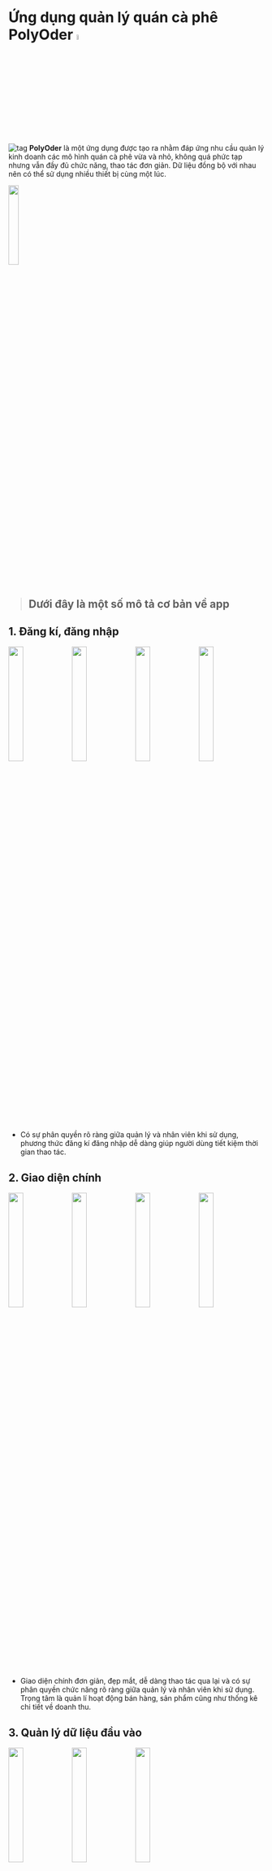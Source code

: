 # Ứng dụng quản lý quán cà phê PolyOder [<img src="https://user-images.githubusercontent.com/93418649/235179030-38b92176-21f8-4ecf-858f-9567f1c9ec27.png" width="5%"/>](https://user-images.githubusercontent.com/93418649/235179030-38b92176-21f8-4ecf-858f-9567f1c9ec27.png)

![tag](https://user-images.githubusercontent.com/93418649/235179808-55901d2d-74ce-4fa6-8005-f29ebc277bb2.png) **PolyOder** là một ứng dụng được tạo ra nhằm đáp ứng nhu cầu quản lý kinh doanh các mô hình quán cà phê vừa và nhỏ, không quá phức tạp nhưng vẫn đầy đủ chức năng, thao tác đơn giản. Dữ liệu đồng bộ với nhau nên có thể sử dụng nhiều thiết bị cùng một lúc. 

[<img src="https://user-images.githubusercontent.com/93418649/235180614-af1902df-cf03-4196-9bb2-94e90c06416f.jpg" width="20%"/>](https://user-images.githubusercontent.com/93418649/235180614-af1902df-cf03-4196-9bb2-94e90c06416f.jpg)
> ## Dưới đây là một số mô tả cơ bản về app
## 1. Đăng kí, đăng nhập 
[<img src="https://user-images.githubusercontent.com/93418649/235182909-1ccfe1b3-521c-4625-89e2-9d6009e98a04.jpg" width="24%"/>](https://user-images.githubusercontent.com/93418649/235182909-1ccfe1b3-521c-4625-89e2-9d6009e98a04.jpg)
[<img src="https://user-images.githubusercontent.com/93418649/235182949-81a23635-83b8-41e4-9d0b-67f24e5a2d73.jpg" width="24%"/>](https://user-images.githubusercontent.com/93418649/235182949-81a23635-83b8-41e4-9d0b-67f24e5a2d73.jpg)
[<img src="https://user-images.githubusercontent.com/93418649/235182970-b3105ecc-f946-4e8c-9884-be02bbd2675d.jpg" width="24%"/>](https://user-images.githubusercontent.com/93418649/235182970-b3105ecc-f946-4e8c-9884-be02bbd2675d.jpg)
[<img src="https://user-images.githubusercontent.com/93418649/235182992-ad100163-11bc-4ecc-84a8-ac9b7912b510.jpg" width="24%"/>](https://user-images.githubusercontent.com/93418649/235182992-ad100163-11bc-4ecc-84a8-ac9b7912b510.jpg)
- Có sự phân quyền rõ ràng giữa quản lý và nhân viên khi sử dụng, phương thức đăng kí đăng nhập dễ dàng giúp người dùng tiết kiệm thời gian thao tác.
## 2. Giao diện chính
[<img src="https://user-images.githubusercontent.com/93418649/235183990-5f17c1ac-b901-4f0c-ab80-870b73ad3362.jpg" width="24%"/>](https://user-images.githubusercontent.com/93418649/235183990-5f17c1ac-b901-4f0c-ab80-870b73ad3362.jpg)
[<img src="https://user-images.githubusercontent.com/93418649/235184016-9256fd93-8000-4a4f-a8aa-e052bdcc9f12.jpg" width="24%"/>](https://user-images.githubusercontent.com/93418649/235184016-9256fd93-8000-4a4f-a8aa-e052bdcc9f12.jpg)
[<img src="https://user-images.githubusercontent.com/93418649/235184036-a57426f8-ad97-4319-bbf3-b0fdd94d3b38.jpg" width="24%"/>](https://user-images.githubusercontent.com/93418649/235184036-a57426f8-ad97-4319-bbf3-b0fdd94d3b38.jpg)
[<img src="https://user-images.githubusercontent.com/93418649/235184065-4ca4ed3b-4ff6-4c55-9201-fa455f11e9e0.jpg" width="24%"/>](https://user-images.githubusercontent.com/93418649/235184065-4ca4ed3b-4ff6-4c55-9201-fa455f11e9e0.jpg)
- Giao diện chính đơn giản, đẹp mắt, dễ dàng thao tác qua lại và có sự phân quyền chức năng rõ ràng giữa quản lý và nhân viên khi sử dụng. Trọng tâm là quản lí hoạt động bán hàng, sản phẩm cũng như thống kê chi tiết về doanh thu.

## 3. Quản lý dữ liệu đầu vào
[<img src="https://user-images.githubusercontent.com/93418649/235185024-cc4d15b7-610f-41ce-9ae8-ef2e3b627b64.jpg" width="24%"/>](https://user-images.githubusercontent.com/93418649/235185024-cc4d15b7-610f-41ce-9ae8-ef2e3b627b64.jpg)
[<img src="https://user-images.githubusercontent.com/93418649/235185094-553f20ca-139a-4049-a43a-104326904316.jpg" width="24%"/>](https://user-images.githubusercontent.com/93418649/235185094-553f20ca-139a-4049-a43a-104326904316.jpg)
[<img src="https://user-images.githubusercontent.com/93418649/235185050-d4833f5b-603c-43d3-8a9e-4bc41450e4b3.jpg" width="24%"/>](https://user-images.githubusercontent.com/93418649/235185050-d4833f5b-603c-43d3-8a9e-4bc41450e4b3.jpg)
![Uploading 1.png…]()

- Quản lý thông tin từng đối tượng đầu vào. Người dùng dễ dàng thêm ,sửa, xóa từng đối tượng theo nhu cầu của bản thân 1 cách rõ ràng.

## 4. Phương thức tạo đơn, oder 

[<img src="https://user-images.githubusercontent.com/93418649/235186072-475b5676-310b-4880-8b7e-4ed503d9589f.jpg" width="24%"/>](https://user-images.githubusercontent.com/93418649/235186072-475b5676-310b-4880-8b7e-4ed503d9589f.jpg)
[<img src="https://user-images.githubusercontent.com/93418649/235186129-458e95d4-3cbd-41f6-9fca-4b821603fd39.jpg" width="24%"/>](https://user-images.githubusercontent.com/93418649/235186129-458e95d4-3cbd-41f6-9fca-4b821603fd39.jpg)
[<img src="https://user-images.githubusercontent.com/93418649/235186177-98f6cb41-44e3-4e38-b833-b2be266472d8.jpg" width="24%"/>](https://user-images.githubusercontent.com/93418649/235186177-98f6cb41-44e3-4e38-b833-b2be266472d8.jpg)
[<img src="https://user-images.githubusercontent.com/93418649/235186872-911a6070-2f91-47b8-9408-778b49eec71e.jpg" width="24%"/>](https://user-images.githubusercontent.com/93418649/235186872-911a6070-2f91-47b8-9408-778b49eec71e.jpg)
- Đơn giản hóa thao tác tạo đơn hàng, giao diện đẹp mắt ,mượt mà, thông tin đơn đầy đủ rõ ràng.

## 5. Quản lý thông tin đơn hàng, sản phẩm, bàn, nhân viên,...

[<img src="https://user-images.githubusercontent.com/93418649/235187689-02041636-ced9-437b-b8e4-f47f007194d8.jpg" width="24%"/>](https://user-images.githubusercontent.com/93418649/235187689-02041636-ced9-437b-b8e4-f47f007194d8.jpg)
[<img src="https://user-images.githubusercontent.com/93418649/235187709-1d05b8e1-bca0-4183-967a-e79bda97ac21.jpg" width="24%"/>](https://user-images.githubusercontent.com/93418649/235187709-1d05b8e1-bca0-4183-967a-e79bda97ac21.jpg)
[<img src="https://user-images.githubusercontent.com/93418649/235187758-0aa2f930-015d-4a7c-88bb-e42c73811d3b.jpg" width="24%"/>](https://user-images.githubusercontent.com/93418649/235187758-0aa2f930-015d-4a7c-88bb-e42c73811d3b.jpg)
[<img src="https://user-images.githubusercontent.com/93418649/235187811-0e73499d-4d61-4fd1-b738-0d9e07cb0c3f.jpg" width="24%"/>](https://user-images.githubusercontent.com/93418649/235187811-0e73499d-4d61-4fd1-b738-0d9e07cb0c3f.jpg)
- Tạo danh sách hiển thị từng loại đối tượng cụ thể, hiện chi tiết, phân loại, giúp người dùng tìm kiếm, xem, sửa hoặc xóa một cách dễ dàng theo những thông tin đặc điểm của đối tượng.

## 6. Thống kê chi tiết
[<img src="https://user-images.githubusercontent.com/93418649/235188720-6bb3602c-e469-44cc-bdd2-0d81b5a73ced.jpg" width="19%"/>](https://user-images.githubusercontent.com/93418649/235188720-6bb3602c-e469-44cc-bdd2-0d81b5a73ced.jpg)
[<img src="https://user-images.githubusercontent.com/93418649/235188731-17491dcf-a4ee-4a6c-9bfb-992bb6f586f1.jpg" width="19%"/>](https://user-images.githubusercontent.com/93418649/235188731-17491dcf-a4ee-4a6c-9bfb-992bb6f586f1.jpg)
[<img src="https://user-images.githubusercontent.com/93418649/235188776-9781d5a8-bf75-4446-85a2-788f4d5162a8.jpg" width="19%"/>](https://user-images.githubusercontent.com/93418649/235188776-9781d5a8-bf75-4446-85a2-788f4d5162a8.jpg)
[<img src="https://user-images.githubusercontent.com/93418649/235188854-7b37bca8-0c84-4947-935f-d525bae38e0f.jpg" width="19%"/>](https://user-images.githubusercontent.com/93418649/235188854-7b37bca8-0c84-4947-935f-d525bae38e0f.jpg)
[<img src="https://user-images.githubusercontent.com/93418649/235188896-5b06d2e8-4cf0-49d1-a5f6-e73f9bde3016.jpg" width="19%"/>](https://user-images.githubusercontent.com/93418649/235188896-5b06d2e8-4cf0-49d1-a5f6-e73f9bde3016.jpg)
- Chức năng thống kê chi tiết cụ thể theo thời gian, giúp người dùng dễ dàng tìm kiếm và thống kê theo từng khoảng thời gian nhất định, lọc ra sản phẩm bán chạy và tóm tắt hóa doanh thu từng năm, tháng bằng biểu đồ.

## 7. Thông báo
[<img src="https://user-images.githubusercontent.com/93418649/235189603-ced97fc3-5f63-4659-89e4-84c0139b33df.jpg" width="24%"/>](https://user-images.githubusercontent.com/93418649/235189603-ced97fc3-5f63-4659-89e4-84c0139b33df.jpg)
[<img src="https://user-images.githubusercontent.com/93418649/235189631-47682055-efb6-46d6-bc61-97f01af6fd6f.jpg" width="24%"/>](https://user-images.githubusercontent.com/93418649/235189631-47682055-efb6-46d6-bc61-97f01af6fd6f.jpg)
[<img src="https://user-images.githubusercontent.com/93418649/235189614-caa7c0a6-7e42-464f-849e-5ee8cf7688b2.jpg" width="24%"/>](https://user-images.githubusercontent.com/93418649/235189614-caa7c0a6-7e42-464f-849e-5ee8cf7688b2.jpg)
[<img src="https://user-images.githubusercontent.com/93418649/235189648-90f55abb-79f5-4767-a5bf-5eedd2112d67.jpg" width="24%"/>](https://user-images.githubusercontent.com/93418649/235189648-90f55abb-79f5-4767-a5bf-5eedd2112d67.jpg) 
- Quản lý thông báo các vấn đề xảy ra khi sử dụng như kết nối mạng, dữ liệu đầu vào, phân quyền người dùng. Hiện thị rõ các thông báo chi tiết trong quá trình sử dụng ứng dụng.





